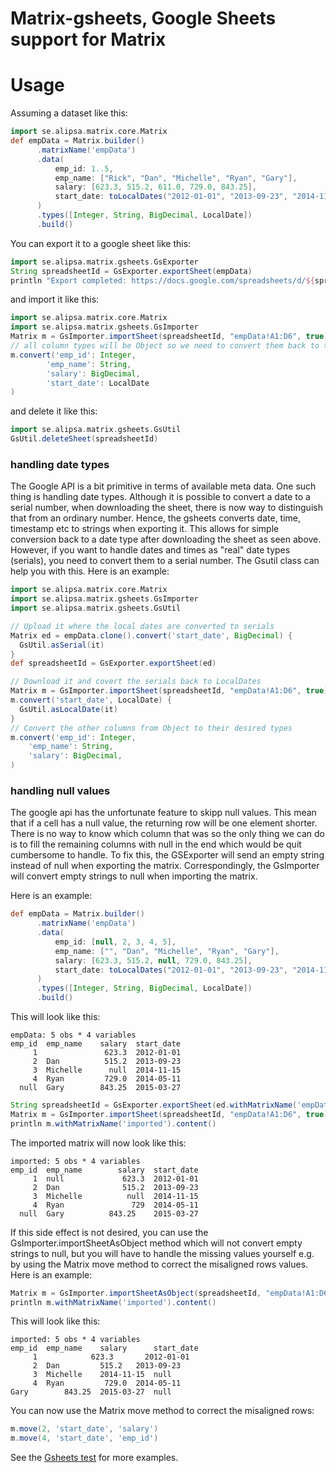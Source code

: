 # Matrix-gsheets, Google Sheets support for Matrix


# Usage

Assuming a dataset like this:
```groovy
import se.alipsa.matrix.core.Matrix
def empData = Matrix.builder()
      .matrixName('empData')
      .data(
          emp_id: 1..5,
          emp_name: ["Rick", "Dan", "Michelle", "Ryan", "Gary"],
          salary: [623.3, 515.2, 611.0, 729.0, 843.25],
          start_date: toLocalDates("2012-01-01", "2013-09-23", "2014-11-15", "2014-05-11", "2015-03-27")
      )
      .types([Integer, String, BigDecimal, LocalDate])
      .build()
```
You can export it to a google sheet like this:
```groovy
import se.alipsa.matrix.gsheets.GsExporter
String spreadsheetId = GsExporter.exportSheet(empData)
println "Export completed: https://docs.google.com/spreadsheets/d/${spreadsheetId}/edit"
```
and import it like this:
```groovy
import se.alipsa.matrix.core.Matrix
import se.alipsa.matrix.gsheets.GsImporter
Matrix m = GsImporter.importSheet(spreadsheetId, "empData!A1:D6", true).withMatrixName(empData.matrixName)
// all column types will be Object so we need to convert them back to their original types
m.convert('emp_id': Integer,
        'emp_name': String,
        'salary': BigDecimal,
        'start_date': LocalDate
)
```
and delete it like this:
```groovy
import se.alipsa.matrix.gsheets.GsUtil
GsUtil.deleteSheet(spreadsheetId)
```

### handling date types
The Google API is a bit primitive in terms of available meta data. One such thing is handling date types.
Although it is possible to convert a date to a serial number, when downloading the sheet, there is now
way to distinguish that from an ordinary number. Hence, the gsheets converts date, time, timestamp etc 
to strings when exporting it. This allows for simple conversion back to a date type after downloading the 
sheet as seen above. However, if you want to handle dates and times as "real" date types (serials), 
you need to convert them to a serial number. The Gsutil class can help you with this.
Here is an example:

```groovy
import se.alipsa.matrix.core.Matrix
import se.alipsa.matrix.gsheets.GsImporter
import se.alipsa.matrix.gsheets.GsUtil

// Upload it where the local dates are converted to serials
Matrix ed = empData.clone().convert('start_date', BigDecimal) {
  GsUtil.asSerial(it)
}
def spreadsheetId = GsExporter.exportSheet(ed)

// Download it and covert the serials back to LocalDates 
Matrix m = GsImporter.importSheet(spreadsheetId, "empData!A1:D6", true).withMatrixName(empData.matrixName)
m.convert('start_date', LocalDate) {
  GsUtil.asLocalDate(it)
}
// Convert the other columns from Object to their desired types
m.convert('emp_id': Integer,
    'emp_name': String,
    'salary': BigDecimal,
)
```

### handling null values
The google api has the unfortunate feature to skipp null values.
This mean that if a cell has a null value, the returning row will be one 
element shorter. There is no way to know which column that was so the only thing we can 
do is to fill the remaining columns with null in the end which would be quit cumbersome to handle. 
To fix this, the GSExporter will send an empty string instead of null when exporting the matrix.
Correspondingly, the GsImporter will convert empty strings to null when importing the matrix.

Here is an example:
```groovy
def empData = Matrix.builder()
      .matrixName('empData')
      .data(
          emp_id: [null, 2, 3, 4, 5],
          emp_name: ["", "Dan", "Michelle", "Ryan", "Gary"],
          salary: [623.3, 515.2, null, 729.0, 843.25],
          start_date: toLocalDates("2012-01-01", "2013-09-23", "2014-11-15", "2014-05-11", "2015-03-27")
      )
      .types([Integer, String, BigDecimal, LocalDate])
      .build()
```
This will look like this:
```
empData: 5 obs * 4 variables 
emp_id	emp_name	salary	start_date
     1	    	     623.3	2012-01-01
     2	Dan     	 515.2	2013-09-23
     3	Michelle	  null	2014-11-15
     4	Ryan    	 729.0	2014-05-11
  null	Gary    	843.25	2015-03-27
```

```groovy
String spreadsheetId = GsExporter.exportSheet(ed.withMatrixName('empData'))
Matrix m = GsImporter.importSheet(spreadsheetId, "empData!A1:D6", true).withMatrixName(empData.matrixName)
println m.withMatrixName('imported').content()
```
The imported matrix will now look like this:
```
imported: 5 obs * 4 variables 
emp_id	emp_name	    salary 	start_date
     1	null    	     623.3	2012-01-01
     2	Dan     	     515.2	2013-09-23
     3	Michelle	      null  2014-11-15	      
     4	Ryan    	       729	2014-05-11
  null  Gary  	      843.25	2015-03-27   
```
If this side effect is not desired, you can use the GsImporter.importSheetAsObject method which will not convert empty strings to null, but you will have to handle the missing values yourself e.g. by using the Matrix 
move method to correct the misaligned rows values. Here is an example:

```groovy
Matrix m = GsImporter.importSheetAsObject(spreadsheetId, "empData!A1:D6", true).withMatrixName(empData.matrixName)
println m.withMatrixName('imported').content()
```
This will look like this:
```
imported: 5 obs * 4 variables 
emp_id	emp_name	salary	    start_date
     1	          623.3	      2012-01-01
     2	Dan     	515.2	2013-09-23
     3	Michelle	2014-11-15  null
     4	Ryan    	 729.0	2014-05-11
Gary    	843.25	2015-03-27  null
```
You can now use the Matrix move method to correct the misaligned rows:
```groovy
m.move(2, 'start_date', 'salary')
m.move(4, 'start_date', 'emp_id')
```

See the [Gsheets test](src/test/groovy/test/alipsa/matrix/gsheets/) for more examples.